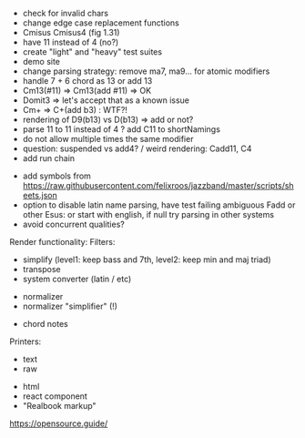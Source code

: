 + check for invalid chars
+ change edge case replacement functions
+ Cmisus Cmisus4 (fig 1.31)
+ have 11 instead of 4 (no?)
+ create "light" and "heavy" test suites
+ demo site
+ change parsing strategy: remove ma7, ma9... for atomic modifiers
+ handle 7 + 6 chord as 13 or add 13
+ Cm13(#11) =>  Cm13(add #11) => OK
+ Domit3 => let's accept that as a known issue
+ Cm+ => C+(add b3) : WTF?!
+ rendering of D9(b13) vs D(b13) => add or not?
+ parse 11 to 11 instead of 4 ? add C11 to shortNamings
+ do not allow multiple times the same modifier
+ question: suspended vs add4? / weird rendering: Cadd11, C4
+ add run chain

- add symbols from https://raw.githubusercontent.com/felixroos/jazzband/master/scripts/sheets.json
- option to disable latin name parsing, have test failing ambiguous Fadd or other Esus: or start with english, if null try parsing in other systems
- avoid concurrent qualities?

Render functionality:
Filters:
- simplify (level1: keep bass and 7th, level2: keep min and maj triad)
- transpose
- system converter (latin / etc)
+ normalizer 
+ normalizer "simplifier" (!)
- chord notes

Printers:
+ text
+ raw
- html
- react component
- "Realbook markup"



https://opensource.guide/
